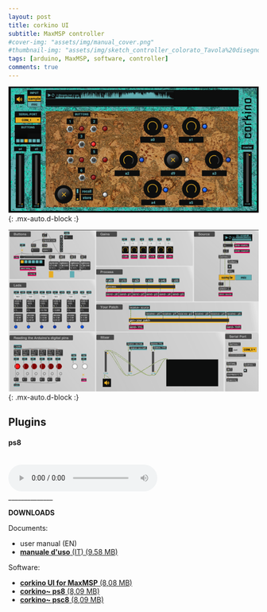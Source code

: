 ```yaml
---
layout: post
title: corkino UI
subtitle: MaxMSP controller
#cover-img: "assets/img/manual_cover.png"
#thumbnail-img: "assets/img/sketch_controller_colorato_Tavola%20disegno%201.png"
tags: [arduino, MaxMSP, software, controller]
comments: true
---
```


![](https://github.com/Velitch/velitch/blob/main/assets/img/img_maxmsp/presentation~%20corkino_ui.png?raw=true){: .mx-auto.d-block :}

![](https://github.com/Velitch/velitch/blob/main/assets/img/img_maxmsp/dsp~%20corkino_ui.png?raw=true){: .mx-auto.d-block :}

## Plugins

#### ps8

<img src="https://velitch.github.io/velitch/assets/img/diagrams/ps8_m1.png" alt=""/>

<img src="https://velitch.github.io/velitch/assets/img/diagrams/ps8_m2.png" alt=""/>

<div class="container-fluid audioCenter">
<audio controls controlsList="nodownload noplaybackrate">
  <source src="https://velitch.github.io/velitch/assets/audio/20211024_pc8_didgeridoo.mp3" type="audio/mp3">
Your browser does not support the audio element.
</audio>
  </div>
______________

**DOWNLOADS**

Documents:

- user manual (EN)
- <a href="https://velitch.github.io/velitch/assets/maxmsp_tools/plugin/corkino/corkino_user_manual.pdf">**manuale d'uso** (IT) (9.58 MB)<a/>


Software:

- <a href="https://velitch.github.io/velitch/assets/maxmsp_tools/plugin/corkino/corkino_ui.zip">**corkino UI for MaxMSP** (8,08 MB)<a/>
- <a href="https://velitch.github.io/velitch/assets/maxmsp_tools/plugin/corkino/corkino_ps8.zip">**corkino~ ps8** (8,09 MB)<a/>
- <a href="https://velitch.github.io/velitch/assets/maxmsp_tools/plugin/corkino/corkino_ps8.zip">**corkino~ psc8** (8,09 MB)<a/>
